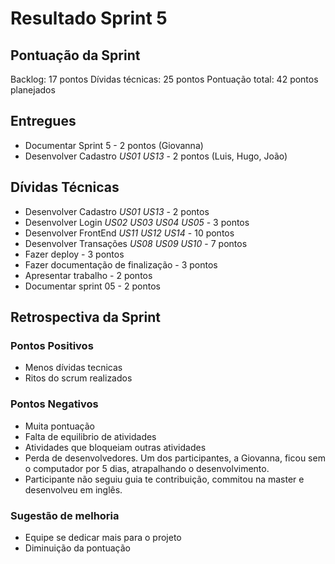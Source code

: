 # Resultado Sprint 5
## Pontuação da Sprint
Backlog: 17 pontos
Dívidas técnicas: 25 pontos
Pontuação total: 42 pontos planejados

## Entregues

- Documentar Sprint 5 - 2 pontos (Giovanna)
- Desenvolver Cadastro _US01_ _US13_ - 2 pontos (Luis, Hugo, João)

## Dívidas Técnicas
- Desenvolver Cadastro _US01_ _US13_ - 2 pontos
- Desenvolver Login _US02_ _US03_ _US04_ _US05_ - 3 pontos
- Desenvolver FrontEnd _US11_ _US12_ _US14_ - 10 pontos
- Desenvolver Transações _US08_ _US09_ _US10_ - 7 pontos
- Fazer deploy - 3 pontos
- Fazer documentação de finalização - 3 pontos
- Apresentar trabalho - 2 pontos
- Documentar sprint 05 - 2 pontos

## Retrospectiva da Sprint
### Pontos Positivos
- Menos dívidas tecnicas
- Ritos do scrum realizados

### Pontos Negativos
- Muita pontuação
- Falta de equilibrio de atividades
- Atividades que bloqueiam outras atividades
- Perda de desenvolvedores. Um dos participantes, a Giovanna, ficou sem o computador por 5 dias, atrapalhando o desenvolvimento.
- Participante não seguiu guia te contribuição, commitou na master e desenvolveu em inglês.  

### Sugestão de melhoria
- Equipe se dedicar mais para o projeto
- Diminuição da pontuação
